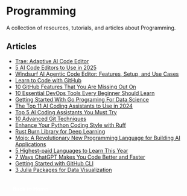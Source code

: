 # Programming

A collection of resources, tutorials, and articles about Programming.

## Articles

- [Trae: Adaptive AI Code Editor](https://www.kdnuggets.com/trae-adaptive-ai-code-editor)
- [5 AI Code Editors to Use in 2025](https://www.kdnuggets.com/5-ai-code-editors-to-use-in-2025)
- [Windsurf AI Agentic Code Editor: Features, Setup, and Use Cases](https://www.datacamp.com/tutorial/windsurf-ai-agentic-code-editor)
- [Learn to Code with GitHub](https://www.kdnuggets.com/learn-to-code-github) 
- [10 GitHub Features That You Are Missing Out On](https://www.kdnuggets.com/10-github-features-that-you-are-missing-out-on)
- [10 Essential DevOps Tools Every Beginner Should Learn](https://www.kdnuggets.com/10-essential-devops-tools-every-beginner-should-learn) 
- [Getting Started With Go Programing For Data Science ](https://www.kdnuggets.com/getting-started-with-go-programing-for-data-science)
- [The Top 11 AI Coding Assistants to Use in 2024](https://www.datacamp.com/blog/best-ai-coding-assistants) 
- [Top 5 AI Coding Assistants You Must Try](https://www.kdnuggets.com/top-5-ai-coding-assistants-you-must-try)
- [10 Advanced Git Techniques](https://www.kdnuggets.com/10-advanced-git-techniques) 
- [Enhance Your Python Coding Style with Ruff](https://www.kdnuggets.com/enhance-your-python-coding-style-with-ruff)
- [Rust Burn Library for Deep Learning](https://www.kdnuggets.com/rust-burn-library-for-deep-learning) 
- [Mojo: A Revolutionary New Programming Language for Building AI Applications](https://www.datacamp.com/tutorial/mojo-language-the-new-programming-language-for-ai)
- [5 Highest-paid Languages to Learn This Year](https://www.kdnuggets.com/2023/07/5-highestpaid-languages-learn-year.html) 
- [7 Ways ChatGPT Makes You Code Better and Faster](https://www.kdnuggets.com/2023/06/7-ways-chatgpt-makes-code-better-faster.html)
- [Getting Started with GitHub CLI](https://www.kdnuggets.com/2023/03/getting-started-github-cli.html) 
- [3 Julia Packages for Data Visualization](https://www.kdnuggets.com/2023/02/3-julia-packages-data-visualization.html)

<a href="/" class="button" style="display: flex; align-items: center; justify-content: center; padding: 4px 12px; width: max-content; background: var(--primary-color); color: white; text-decoration: none; border-radius: 4px; margin-top: 30px; font-weight: bold; font-size: 1em; transition: transform 0.2s ease;"><i class="fas fa-home"></i><span style="margin-left: 5px;">Back to Home</span></a>

